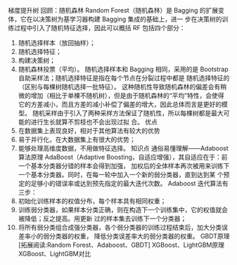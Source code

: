 梯度提升树
回顾：随机森林
Random Forest（随机森林）是 Bagging 的扩展变体，它在以决策树为基学习器构建 Bagging 集成的基础上，进一
步在决策树的训练过程中引入了随机特征选择，因此可以概括 RF 包括四个部分：
1. 随机选择样本（放回抽样）；
2. 随机选择特征；
3. 构建决策树；
4. 随机森林投票（平均）。
随机选择样本和 Bagging 相同，采用的是 Bootstrap 自助采样法；随机选择特征是指在每个节点在分裂过程中都是
随机选择特征的（区别与每棵树随机选择一批特征）。
这种随机性导致随机森林的偏差会有稍微的增加（相比于单棵不随机树），但是由于随机森林的“平均”特性，会使得
它的方差减小，而且方差的减小补偿了偏差的增大，因此总体而言是更好的模型。
随机采样由于引入了两种采样方法保证了随机性，所以每棵树都是最大可能的进行生长就算不剪枝也不会出现过拟
合。
优点
1. 在数据集上表现良好，相对于其他算法有较大的优势
2. 易于并行化，在大数据集上有很大的优势；
3. 能够处理高维度数据，不用做特征选择。
知识点
通俗易懂理解——Adaboost算法原理
AdaBoost（Adaptive Boosting，自适应增强），其自适应在于：前一个基本分类器分错的样本会得到加强，
加权后的全体样本再次被用来训练下一个基本分类器。同时，在每一轮中加入一个新的弱分类器，直到达到某
个预定的足够小的错误率或达到预先指定的最大迭代次数。
Adaboost 迭代算法有三步：
1. 初始化训练样本的权值分布，每个样本具有相同权重；
2. 训练弱分类器，如果样本分类正确，则在构造下一个训练集中，它的权值就会被降低；反之提高。用更新
过的样本集去训练下一个分类器；
3. 将所有弱分类组合成强分类器，各个弱分类器的训练过程结束后，加大分类误差率小的弱分类器的权重，
降低分类误差率大的弱分类器的权重。
GBDT原理
[拓展阅读:Random Forest、Adaboost、GBDT]
XGBoost、LightGBM原理
XGBoost、LightGBM对比